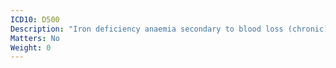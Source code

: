 ```yaml
---
ICD10: D500
Description: "Iron deficiency anaemia secondary to blood loss (chronic)"
Matters: No
Weight: 0
---
```

